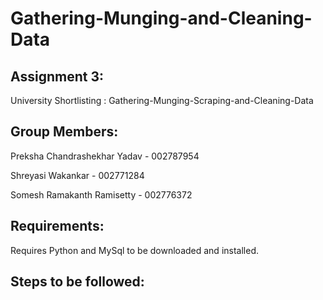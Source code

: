 # Gathering-Munging-and-Cleaning-Data

## Assignment 3:

University Shortlisting : Gathering-Munging-Scraping-and-Cleaning-Data

## Group Members:
Preksha Chandrashekhar Yadav - 002787954

Shreyasi Wakankar - 002771284

Somesh Ramakanth Ramisetty - 002776372

## Requirements:

Requires Python and MySql to be downloaded and installed.

## Steps to be followed:
